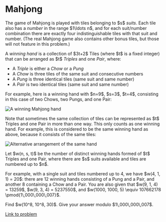 # Mahjong

<p>The game of Mahjong is played with tiles belonging to $s$ <i>suits</i>. Each tile also has a <i>number</i> in the range $1\ldots n$, and for each suit/number combination there are exactly four indistinguishable tiles with that suit and number. (The real Mahjong game also contains other bonus tiles, but those will not feature in this problem.)</p>

<p>A <i>winning hand</i> is a collection of $3t+2$ Tiles (where $t$ is a fixed integer) that can be arranged as $t$ <i>Triples</i> and one <i>Pair</i>, where:</p>
<ul><li>A <i>Triple</i> is either a <i>Chow</i> or a <i>Pung</i></li>
<li>A <i>Chow</i> is three tiles of the same suit and consecutive numbers</li>
<li>A <i>Pung</i> is three identical tiles (same suit and same number)</li>
<li>A <i>Pair</i> is two identical tiles (same suit and same number)</li>
</ul><p>For example, here is a winning hand with $n=9$, $s=3$, $t=4$, consisting in this case of two Chows, two Pungs, and one Pair:</p>
<div class="center">
<img src="project/images/p696_mahjong_1.png" alt="A winning Mahjong hand" /></div>

<p>Note that sometimes the same collection of tiles can be represented as $t$ Triples and one Pair in more than one way. This only counts as one winning hand. For example, this is considered to be the same winning hand as above, because it consists of the same tiles:</p>
<div class="center">
<img src="project/images/p696_mahjong_2.png" alt="Alternative arrangement of the same hand" /></div>

<p>Let $w(n, s, t)$ be the number of distinct winning hands formed of $t$ Triples and one Pair, where there are $s$ suits available and tiles are numbered up to $n$.</p>

<p>For example, with a single suit and tiles numbered up to 4, we have $w(4, 1, 1) = 20$: there are 12 winning hands consisting of a Pung and a Pair, and another 8 containing a Chow and a Pair. You are also given that $w(9, 1, 4) = 13259$, $w(9, 3, 4) = 5237550$, and $w(1000, 1000, 5) \equiv 107662178 \pmod{1\,000\,000\,007}$.</p>

<p>Find $w(10^8, 10^8, 30)$. Give your answer modulo $1\,000\,000\,007$.</p>


[Link to problem](https://projecteuler.net/problem=696)
